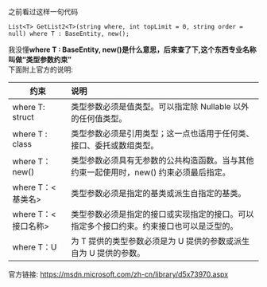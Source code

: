 之前看过这样一句代码
```
List<T> GetList2<T>(string where, int topLimit = 0, string order = null) where T : BaseEntity, new();
```
我没懂**where T : BaseEntity, new()**是什么意思，后来查了下,这个东西专业名称叫做**“类型参数约束”**
<br />下面附上官方的说明:

| 约束        | 说明           |
| --------------- |:-------------| 
|where T: struct| 类型参数必须是值类型。可以指定除 Nullable 以外的任何值类型。 |
|where T : class| 类型参数必须是引用类型；这一点也适用于任何类、接口、委托或数组类型。    |
|where T：new()| 类型参数必须具有无参数的公共构造函数。当与其他约束一起使用时，new() 约束必须最后指定。    |
|where T：<基类名>|类型参数必须是指定的基类或派生自指定的基类。|
|where T：<接口名称>|类型参数必须是指定的接口或实现指定的接口。可以指定多个接口约束。约束接口也可以是泛型的。|
|where T：U|为 T 提供的类型参数必须是为 U 提供的参数或派生自为 U 提供的参数。|

官方链接:
https://msdn.microsoft.com/zh-cn/library/d5x73970.aspx
